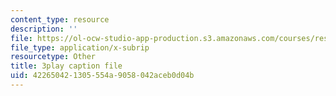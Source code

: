 ```yaml
---
content_type: resource
description: ''
file: https://ol-ocw-studio-app-production.s3.amazonaws.com/courses/res-9-003-brains-minds-and-machines-summer-course-summer-2015/422650421305554a9058042aceb0d04b_zAx-EEelmLc.vtt
file_type: application/x-subrip
resourcetype: Other
title: 3play caption file
uid: 42265042-1305-554a-9058-042aceb0d04b
---
```

